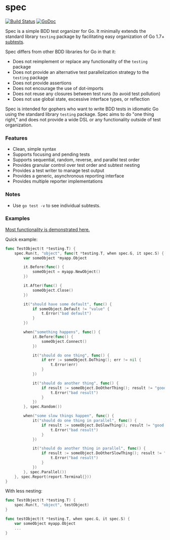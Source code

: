 # spec

[![Build Status](https://travis-ci.org/sclevine/spec.svg?branch=master)](https://travis-ci.org/sclevine/spec)
[![GoDoc](https://godoc.org/github.com/sclevine/spec?status.svg)](https://godoc.org/github.com/sclevine/spec)

Spec is a simple BDD test organizer for Go. It minimally extends the standard
library `testing` package by facilitating easy organization of Go 1.7+
[subtests](https://blog.golang.org/subtests).

Spec differs from other BDD libraries for Go in that it:
- Does not reimplement or replace any functionality of the `testing` package
- Does not provide an alternative test parallelization strategy to the `testing` package
- Does not provide assertions
- Does not encourage the use of dot-imports
- Does not reuse any closures between test runs (to avoid test pollution)
- Does not use global state, excessive interface types, or reflection

Spec is intended for gophers who want to write BDD tests in idiomatic Go using
the standard library `testing` package. Spec aims to do "one thing right,"
and does not provide a wide DSL or any functionality outside of test
organization.

### Features

- Clean, simple syntax
- Supports focusing and pending tests
- Supports sequential, random, reverse, and parallel test order
- Provides granular control over test order and subtest nesting
- Provides a test writer to manage test output
- Provides a generic, asynchronous reporting interface
- Provides multiple reporter implementations

### Notes

- Use `go test -v` to see individual subtests.

### Examples

[Most functionality is demonstrated here.](spec_test.go#L238)

Quick example:

```go
func TestObject(t *testing.T) {
    spec.Run(t, "object", func(t *testing.T, when spec.G, it spec.S) {
        var someObject *myapp.Object

        it.Before(func() {
            someObject = myapp.NewObject()
        })

        it.After(func() {
            someObject.Close()
        })

        it("should have some default", func() {
            if someObject.Default != "value" {
                t.Error("bad default")
            }
        })

        when("something happens", func() {
            it.Before(func() {
                someObject.Connect()
            })

            it("should do one thing", func() {
                if err := someObject.DoThing(); err != nil {
                    t.Error(err)
                }
            })

            it("should do another thing", func() {
                if result := someObject.DoOtherThing(); result != "good result" {
                    t.Error("bad result")
                }
            })
        }, spec.Random())

        when("some slow things happen", func() {
            it("should do one thing in parallel", func() {
                if result := someObject.DoSlowThing(); result != "good result" {
                    t.Error("bad result")
                }
            })

            it("should do another thing in parallel", func() {
                if result := someObject.DoOtherSlowThing(); result != "good result" {
                    t.Error("bad result")
                }
            })
        }, spec.Parallel())
    }, spec.Report(report.Terminal{}))
}
```

With less nesting:

```go
func TestObject(t *testing.T) {
    spec.Run(t, "object", testObject)
}

func testObject(t *testing.T, when spec.G, it spec.S) {
    var someObject myapp.Object
    ...
}
```
